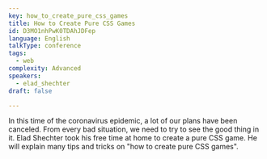 ```yaml
---
key: how_to_create_pure_css_games
title: How to Create Pure CSS Games
id: D3MO1nhPwK0TDAhJDFep
language: English
talkType: conference
tags:
  - web
complexity: Advanced
speakers:
  - elad_shechter
draft: false

---
```


In this time of the coronavirus epidemic, a lot of our plans have been canceled. From every bad situation, we need to try to see the good thing in it. Elad Shechter took his free time at home to create a pure CSS game. He will explain many tips and tricks on "how to create pure CSS games".
